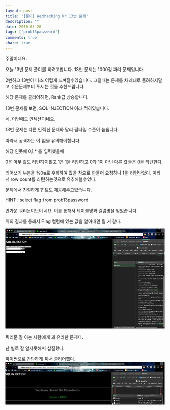```yaml
---
layout: post
title: "[풀이] Webhacking.kr 13번 문제"
description: ""
date: 2016-03-20
tags: ['prob13password']
comments: true
share: true
---
```


주말이네요.

오늘 13번 문제 풀이를 하려고합니다. 13번 문제는 1000점 짜리 문제입니다.

2번하고 13번이 다소 어렵게 느껴질수있습니다. 그럴때는 문제를 차례대로 풀려하지말고 쉬운문제부터 푸시는 것을 추천드립니다.

해당 문제를 클리어하면, Rank급 상승합니다.

  

13번 문제를 보면, SQL INJECTION 이라 적혀있습니다.

네, 이번에도 인젝션이네요.

  

13번 문제는 다른 인젝션 문제와 달리 필터링 수준이 높습니다.

따라서 공격자는 이 점을 유의해야합니다.

  

해당 인풋에 0,1,* 를 입력했을때

0은 아무 값도 리턴하지않고 1은 1을 리턴하고 0과 1이 아닌 다른 값들은 0을 리턴한다.

띄어쓰기 부분을 %0a로 우회하여 값을 참으로 만들어 요청하니 1을 리턴받았다. 따라서 row count를 리턴하는것으로 유추해볼수있다.

문제에서 친절하게 힌트도 제공해주고있습니다.

  

HINT : select flag from prob13password

  

반가운 쿼리문이보이네요. 이를 통해서 테이블명과 컬럼명을 얻었습니다.

위의 결과를 통래서 Flag 컬럼에 있는 값을 알아내면 될 거 같다.

![](/assets/images/posts/537/262D803D56EE2BCE206CC0.PNG)

  

  

쿼리문 잘 아는 사람에게 꽤 유리한 문제다.

난 별로 잘 알지못해서 삽질했다.

  

파이썬으로 간단하게 짜서 클리어했다.![](/assets/images/posts/537/2444B43D56EE2F561A25F6.JPEG)

  

